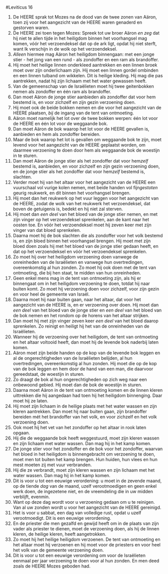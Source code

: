 #Leviticus 16
1. De HEERE sprak tot Mozes na de dood van de twee zonen van Aäron, toen zij voor het aangezicht van de HEERE waren genaderd en gestorven waren.
2. De HEERE zei toen tegen Mozes: Spreek tot uw broer Aäron *en zeg* dat hij niet te allen tijde in het heiligdom binnen het voorhangsel mag komen, vóór het verzoendeksel dat op de ark ligt, opdat hij niet sterft, want Ik verschijn in de wolk op het verzoendeksel.
3. *Alleen* hiermee mag Aäron het heiligdom binnengaan: met een jonge stier - het jong van een rund - als zondoffer en een ram als brandoffer.
4. Hij moet het heilige linnen onderkleed aantrekken en een linnen broek moet over zijn onderlichaam zijn. Hij moet een linnen gordel ombinden en een linnen tulband om wikkelen. Dit is heilige kleding. Hij mag die pas aantrekken, nadat hij zijn lichaam met het water gewassen heeft.
5. Van de gemeenschap van de Israëlieten moet hij twee geitenbokken nemen als zondoffer en één ram als brandoffer.
6. Dan moet Aäron de jonge stier aanbieden als zondoffer dat voor hem bestemd is, en voor zichzelf en zijn gezin verzoening doen.
7. Hij moet ook de beide bokken nemen en die voor het aangezicht van de HEERE plaatsen, *bij* de ingang van de tent van ontmoeting.
8. Aäron moet namelijk het lot over de twee bokken werpen: één lot voor de HEERE en één lot voor de weggaande bok.
9. Dan moet Aäron de bok waarop het lot voor de HEERE gevallen is, aanbieden en hem als zondoffer bereiden.
10. Maar de bok waarop het lot is gevallen om weggaande bok te zijn, moet levend voor het aangezicht van de HEERE geplaatst worden, om daarmee verzoening te doen door hem als weggaande bok de woestijn in te sturen.
11. Dan moet Aäron de jonge stier als het zondoffer dat voor hem*zelf* bestemd is, aanbieden, en voor zichzelf en zijn gezin verzoening doen, en de jonge stier als het zondoffer dat voor hem*zelf* bestemd is, slachten.
12. Verder moet hij van het altaar voor het aangezicht van de HEERE een vuurschaal vol vurige kolen nemen, met beide handen vol fijn*gestoten* geurig reukwerk, en dit binnen het voorhangsel brengen.
13. Hij moet dan het reukwerk op het vuur leggen voor het aangezicht van de HEERE, zodat de wolk van het reukwerk het verzoendeksel, dat boven de getuigenis is, bedekt en hij niet zal sterven.
14. Hij moet dan *een deel* van het bloed van de jonge stier nemen, en met zijn vinger op het verzoendeksel sprenkelen, aan de kant naar het oosten toe. En vóór het verzoendeksel moet hij zeven keer met zijn vinger van dat bloed sprenkelen.
15. Daarna moet hij de bok slachten die als zondoffer voor het volk bestemd is, en zijn bloed binnen het voorhangsel brengen. Hij moet met zijn bloed doen zoals hij met het bloed van de jonge stier gedaan heeft, en dat op het verzoendeksel en vóór het verzoendeksel sprenkelen.
16. Zo moet hij over het heiligdom verzoening doen vanwege de onreinheden van de Israëlieten en vanwege hun overtredingen, overeenkomstig al hun zonden. Zo moet hij ook doen met de tent van ontmoeting, die bij hen staat, te midden van hun onreinheden.
17. Geen enkel mens mag in de tent van ontmoeting zijn, als hij er binnengaat om in het heiligdom verzoening te doen, totdat hij naar buiten komt. Zo moet hij verzoening doen voor zichzelf, voor zijn gezin en voor heel de gemeente van Israël.
18. Daarna moet hij naar buiten gaan, naar het altaar, dat voor het aangezicht van de HEERE is, en er verzoening over doen. Hij moet dan *een deel* van het bloed van de jonge stier en *een deel* van het bloed van de bok nemen en het rondom op de horens van het altaar strijken.
19. Dan moet hij met zijn vinger zeven keer *een deel* van het bloed daarop sprenkelen. Zo reinigt en heiligt hij het van de onreinheden van de Israëlieten.
20. Wanneer hij de verzoening over het heiligdom, de tent van ontmoeting en het altaar voltooid heeft, dan moet hij de levende bok naderbij laten komen.
21. Aäron moet zijn beide handen op de kop van de levende bok leggen en al de ongerechtigheden van de Israëlieten belijden, al hun overtredingen, overeenkomstig al hun zonden. Hij moet die op de kop van de bok leggen en hem door de hand van een man, die daarvoor gereedstaat, de woestijn in sturen.
22. Zo draagt de bok al hun ongerechtigheden op zich weg naar een onbewoond gebied. Hij moet dan de bok de woestijn in sturen.
23. Daarna moet Aäron in de tent van ontmoeting komen en de linnen kleren uittrekken die hij aangedaan had toen hij het heiligdom binnenging. Daar moet hij ze laten.
24. Hij moet zijn lichaam in de heilige plaats met het water wassen en zijn kleren aantrekken. Dan moet hij naar buiten gaan, zijn brandoffer bereiden mét het brandoffer van het volk, en voor zichzelf en het volk verzoening doen.
25. Ook moet hij het vet van het zondoffer op het altaar in rook laten opgaan.
26. Hij die de weggaande bok heeft weggestuurd, moet zijn kleren wassen en zijn lichaam met water wassen. Dan mag hij in het kamp komen.
27. De jonge stier voor het zondoffer en de bok voor het zondoffer, waarvan het bloed in het heiligdom is binnengebracht om verzoening te doen, moet men tot buiten het kamp brengen. Hun huiden, hun vlees en hun mest moeten zij met vuur verbranden.
28. Hij die ze verbrandt, moet zijn kleren wassen en zijn lichaam met het water wassen. Dan mag hij in het kamp komen.
29. Dit is voor u tot een eeuwige verordening: u moet in de zevende maand, op de tiende *dag* van de maand, uzelf verootmoedigen en geen enkel werk doen, de ingezetene niet, en de vreemdeling die in uw midden verblijft, evenmin.
30. Want op deze dag wordt voor u verzoening gedaan om u te reinigen. Van al uw zonden wordt u voor het aangezicht van de HEERE gereinigd.
31. Het is voor u sabbat, een dag van volledige rust, opdat u uzelf verootmoedigt. Dit is een eeuwige verordening.
32. En de priester die men gezalfd en gewijd heeft om in de plaats van zijn vader als priester te dienen, moet de verzoening doen, als hij de linnen kleren, de heilige kleren, heeft aangetrokken.
33. Zo moet hij het heilige heiligdom verzoenen. De tent van ontmoeting en het altaar moet hij verzoenen en hij moet voor de priesters en voor heel het volk van de gemeente verzoening doen.
34. Dit is voor u tot een eeuwige verordening om voor de Israëlieten eenmaal per jaar verzoening te doen voor al hun zonden. En men deed zoals de HEERE Mozes geboden had.
